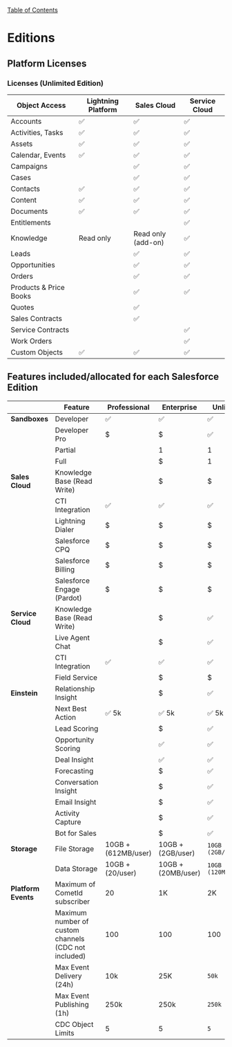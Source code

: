 [Table of Contents](../Documentation.md)

# Editions

## Platform Licenses

### Licenses (Unlimited Edition)

| Object Access          | Lightning Platform | Sales Cloud | Service Cloud |
|------------------------|--------------------|-------------|---------------|
| Accounts               | ✅                 | ✅          | ✅            |
| Activities, Tasks      | ✅                 | ✅          | ✅            |
| Assets                 | ✅                 | ✅          | ✅            |
| Calendar, Events       | ✅                 | ✅          | ✅            |
| Campaigns              |                    | ✅          | ✅            |
| Cases                  |                    | ✅          | ✅            |
| Contacts               | ✅                 | ✅          | ✅            |
| Content                | ✅                 | ✅          | ✅            |
| Documents              | ✅                 | ✅          | ✅            |
| Entitlements           |                    |            | ✅            |
| Knowledge              | Read only          | Read only (add-on) | ✅ |
| Leads                  |                    | ✅          | ✅            |
| Opportunities          |                    | ✅          | ✅            |
| Orders                 |                    | ✅          | ✅            |
| Products & Price Books |                    | ✅          | ✅            |
| Quotes                 |                    | ✅          |               |
| Sales Contracts        |                    | ✅          |               |
| Service Contracts      |                    |            | ✅            |
| Work Orders            |                    |            | ✅            |
| Custom Objects         | ✅                 | ✅          | ✅            |

## Features included/allocated for each Salesforce Edition

| | Feature                                        | Professional           | Enterprise            | Unlimited            |
|-|------------------------------------------------|------------------------|-----------------------|----------------------|
|**Sandboxes** | Developer                         | ✅                     | ✅                    | ✅                   |
|| Developer Pro                                   | $                      | $                     | ✅                   |
|| Partial                                         |                        | 1                     | 1                    |
|| Full                                            |                        | $                     | 1                    |
|**Sales Cloud**| Knowledge Base (Read Write)      |                        | $                     | $                    |
|| CTI Integration                                 | ✅                     | ✅                    | ✅                   |
|| Lightning Dialer                                | $                      | $                     | $                    |
|| Salesforce CPQ                                  | $                      | $                     | $                    |
|| Salesforce Billing                              | $                      | $                     | $                    |
|| Salesforce Engage (Pardot)                      | $                      | $                     | $                    |
|**Service Cloud**| Knowledge Base (Read Write)    |                        | $                     | ✅                   |
|| Live Agent Chat                                 |                        | $                     | ✅                   |
|| CTI Integration                                 | ✅                     | ✅                    | ✅                   |
|| Field Service                                   |                        | $                     | $                    |
|**Einstein**| Relationship Insight                |                        | $                     | ✅                   |
|| Next Best Action                                | ✅ 5k                  | ✅ 5k                 | ✅ 5k                |
|| Lead Scoring                                    |                        | $                     | ✅                   |
|| Opportunity Scoring                             |                        | ✅                    | ✅                   |
|| Deal Insight                                    |                        | ✅                    | ✅                   |
|| Forecasting                                     |                        | $                     | ✅                   |
|| Conversation Insight                            |                        | $                     | ✅                   |
|| Email Insight                                   |                        | $                     | ✅                   |
|| Activity Capture                                |                        | $                     | ✅                   |
|| Bot for Sales                                   |                        | $                     | ✅                   |
|**Storage**| File Storage                         | 10GB + (612MB/user)    | 10GB + (2GB/user)     | `10GB + (2GB/user)`  |
|| Data Storage                                    | 10GB + (20/user)       | 10GB + (20MB/user)    | `10GB + (120MB/user)`|
|**Platform Events**| Maximum of CometId subscriber| 20                     | 1K                    | 2K                   |
|| Maximum number of custom channels (CDC not included)| 100                | 100                   | 100                  |
|| Max Event Delivery (24h)                        | 10k                    | 25K                   | `50k`                |
|| Max Event Publishing (1h)                       | 250k                   | 250k                  | `250k`               |
|| CDC Object Limits                               | 5                      | 5                     | `5`                  |

